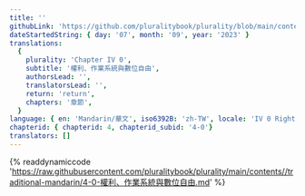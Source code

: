 ```yaml
---
title: ''
githubLink: 'https://github.com/pluralitybook/plurality/blob/main/contents/traditional-mandarin/4-0-權利、作業系統與數位自由.md'
dateStartedString: { day: '07', month: '09', year: '2023' }
translations:
  {
    plurality: 'Chapter IV 0',
    subtitle: '權利、作業系統與數位自由',
    authorsLead: '',
    translatorsLead: '',
    return: 'return',
    chapters: '章節',
  }
language: { en: 'Mandarin/華文', iso6392B: 'zh-TW', locale: 'IV 0 Rights, Operating Systems and Digital Freedom' }
chapterid: { chapterid: 4, chapterid_subid: '4-0'}
translators: []
---
```

{% readdynamiccode 'https://raw.githubusercontent.com/pluralitybook/plurality/main/contents//traditional-mandarin/4-0-權利、作業系統與數位自由.md' %}
